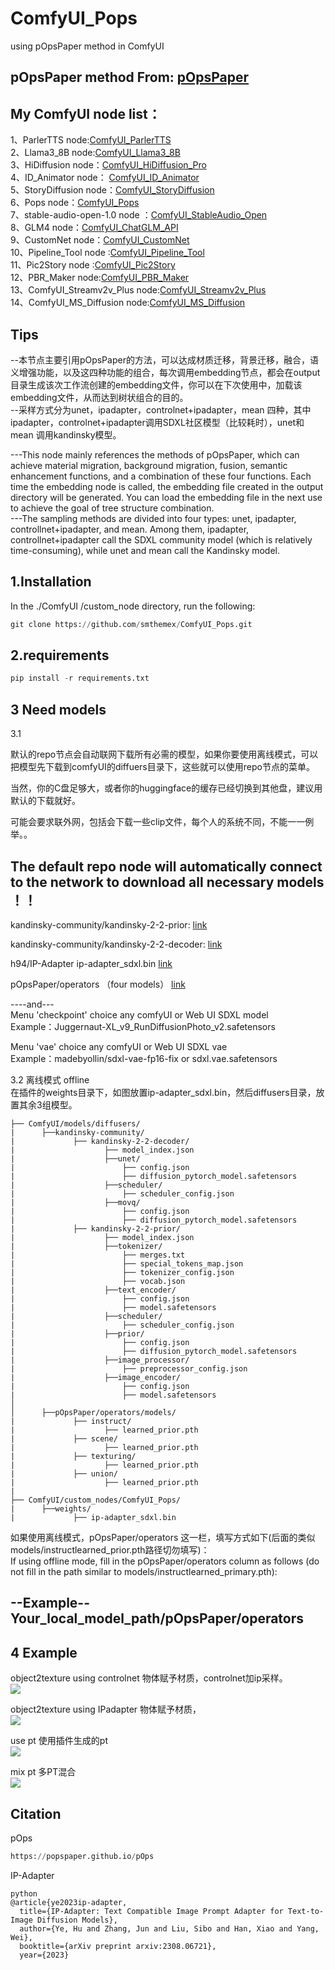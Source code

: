 # ComfyUI_Pops
using pOpsPaper method  in ComfyUI

pOpsPaper method From: [pOpsPaper](https://github.com/pOpsPaper/pOps)
----

My ComfyUI node list：
-----

1、ParlerTTS node:[ComfyUI_ParlerTTS](https://github.com/smthemex/ComfyUI_ParlerTTS)     
2、Llama3_8B node:[ComfyUI_Llama3_8B](https://github.com/smthemex/ComfyUI_Llama3_8B)      
3、HiDiffusion node：[ComfyUI_HiDiffusion_Pro](https://github.com/smthemex/ComfyUI_HiDiffusion_Pro)   
4、ID_Animator node： [ComfyUI_ID_Animator](https://github.com/smthemex/ComfyUI_ID_Animator)       
5、StoryDiffusion node：[ComfyUI_StoryDiffusion](https://github.com/smthemex/ComfyUI_StoryDiffusion)  
6、Pops node：[ComfyUI_Pops](https://github.com/smthemex/ComfyUI_Pops)   
7、stable-audio-open-1.0 node ：[ComfyUI_StableAudio_Open](https://github.com/smthemex/ComfyUI_StableAudio_Open)        
8、GLM4 node：[ComfyUI_ChatGLM_API](https://github.com/smthemex/ComfyUI_ChatGLM_API)   
9、CustomNet node：[ComfyUI_CustomNet](https://github.com/smthemex/ComfyUI_CustomNet)           
10、Pipeline_Tool node :[ComfyUI_Pipeline_Tool](https://github.com/smthemex/ComfyUI_Pipeline_Tool)    
11、Pic2Story node :[ComfyUI_Pic2Story](https://github.com/smthemex/ComfyUI_Pic2Story)   
12、PBR_Maker node:[ComfyUI_PBR_Maker](https://github.com/smthemex/ComfyUI_PBR_Maker)      
13、ComfyUI_Streamv2v_Plus node:[ComfyUI_Streamv2v_Plus](https://github.com/smthemex/ComfyUI_Streamv2v_Plus)   
14、ComfyUI_MS_Diffusion node:[ComfyUI_MS_Diffusion](https://github.com/smthemex/ComfyUI_MS_Diffusion)   

Tips
---
--本节点主要引用pOpsPaper的方法，可以达成材质迁移，背景迁移，融合，语义增强功能，以及这四种功能的组合，每次调用embedding节点，都会在output目录生成该次工作流创建的embedding文件，你可以在下次使用中，加载该embedding文件，从而达到树状组合的目的。   
--采样方式分为unet，ipadapter，controlnet+ipadapter，mean 四种，其中ipadapter，controlnet+ipadapter调用SDXL社区模型（比较耗时），unet和mean 调用kandinsky模型。   

---This node mainly references the methods of pOpsPaper, which can achieve material migration, background migration, fusion, semantic enhancement functions, and a combination of these four functions. Each time the embedding node is called, the embedding file created in the output directory will be generated. You can load the embedding file in the next use to achieve the goal of tree structure combination.   
---The sampling methods are divided into four types: unet, ipadapter, controllnet+ipadapter, and mean. Among them, ipadapter, controllnet+ipadapter call the SDXL community model (which is relatively time-consuming), while unet and mean call the Kandinsky model.   

1.Installation
-----
  In the ./ComfyUI /custom_node directory, run the following:   
  
  ``` python 
  git clone https://github.com/smthemex/ComfyUI_Pops.git
  ```
  
2.requirements  
----
  ``` python 
pip install -r requirements.txt
 ```
   
3 Need  models 
----
3.1  

默认的repo节点会自动联网下载所有必需的模型，如果你要使用离线模式，可以把模型先下载到comfyUI的diffuers目录下，这些就可以使用repo节点的菜单。  

当然，你的C盘足够大，或者你的huggingface的缓存已经切换到其他盘，建议用默认的下载就好。

可能会要求联外网，包括会下载一些clip文件，每个人的系统不同，不能一一例举。。

The default repo node will automatically connect to the network to download all necessary models  ！！
--
kandinsky-community/kandinsky-2-2-prior: [link](https://huggingface.co/kandinsky-community/kandinsky-2-2-prior)   

kandinsky-community/kandinsky-2-2-decoder: [link](https://huggingface.co/kandinsky-community/kandinsky-2-2-decoder)   

h94/IP-Adapter ip-adapter_sdxl.bin  [link](https://huggingface.co/h94/IP-Adapter)   

pOpsPaper/operators  （four models）     [link](https://huggingface.co/pOpsPaper/operators)  

----and---    
Menu 'checkpoint' choice any comfyUI or Web UI SDXL model   
Example：Juggernaut-XL_v9_RunDiffusionPhoto_v2.safetensors    

Menu 'vae' choice any comfyUI or Web UI SDXL vae   
Example：madebyollin/sdxl-vae-fp16-fix or sdxl.vae.safetensors       

3.2 离线模式 offline   
在插件的weights目录下，如图放置ip-adapter_sdxl.bin，然后diffusers目录，放置其余3组模型。  

```   
├── ComfyUI/models/diffusers/
|      ├──kandinsky-community/
|             ├── kandinsky-2-2-decoder/
|                    ├── model_index.json 
|                    ├──unet/
|                        ├── config.json
|                        ├── diffusion_pytorch_model.safetensors
|                    ├──scheduler/
|                        ├── scheduler_config.json
|                    ├──movq/
|                        ├── config.json
|                        ├── diffusion_pytorch_model.safetensors
|             ├── kandinsky-2-2-prior/       
|                    ├── model_index.json 
|                    ├──tokenizer/
|                        ├── merges.txt
|                        ├── special_tokens_map.json
|                        ├── tokenizer_config.json
|                        ├── vocab.json
|                    ├──text_encoder/
|                        ├── config.json
|                        ├── model.safetensors
|                    ├──scheduler/
|                        ├── scheduler_config.json
|                    ├──prior/
|                        ├── config.json
|                        ├── diffusion_pytorch_model.safetensors  
|                    ├──image_processor/
|                        ├── preprocessor_config.json  
|                    ├──image_encoder/
|                        ├── config.json
|                        ├── model.safetensors
│
│      ├──pOpsPaper/operators/models/
|             ├── instruct/
|                    ├── learned_prior.pth
|             ├── scene/
|                    ├── learned_prior.pth
|             ├── texturing/
|                    ├── learned_prior.pth
|             ├── union/
|                    ├── learned_prior.pth
|                                                   
├── ComfyUI/custom_nodes/ComfyUI_Pops/
|      ├──weights/
|             ├── ip-adapter_sdxl.bin

```

如果使用离线模式，pOpsPaper/operators 这一栏，填写方式如下(后面的类似models/instructlearned_prior.pth路径切勿填写)：  
If using offline mode, fill in the pOpsPaper/operators column as follows (do not fill in the path similar to models/instructlearned_primary.pth):   

--Example--   
Your_local_model_path/pOpsPaper/operators     
---

4 Example
----
object2texture using controlnet  物体赋予材质，controlnet加ip采样。   
![](https://github.com/smthemex/ComfyUI_Pops/blob/main/example/controlnet.png)


object2texture  using IPadapter   物体赋予材质，  
![](https://github.com/smthemex/ComfyUI_Pops/blob/main/example/ipsampler.png)

use pt  使用插件生成的pt    
![](https://github.com/smthemex/ComfyUI_Pops/blob/main/example/use_pt.png)


mix pt   多PT混合   
![](https://github.com/smthemex/ComfyUI_Pops/blob/main/example/mix.png)


Citation
------

pOps
``` python  
https://popspaper.github.io/pOps

```
IP-Adapter
```
python  
@article{ye2023ip-adapter,
  title={IP-Adapter: Text Compatible Image Prompt Adapter for Text-to-Image Diffusion Models},
  author={Ye, Hu and Zhang, Jun and Liu, Sibo and Han, Xiao and Yang, Wei},
  booktitle={arXiv preprint arxiv:2308.06721},
  year={2023}




